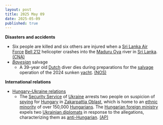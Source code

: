 ```yaml
---
layout: post
title: 2025 May 09
date: 2025-05-09
published: true
---
```



**Disasters and accidents**

* Six people are killed and six others are injured when a [Sri Lanka Air Force](https://en.wikipedia.org/wiki/Sri_Lanka_Air_Force "Sri Lanka Air Force") [Bell 212](https://en.wikipedia.org/wiki/Bell_212 "Bell 212") helicopter crashes into the [Maduru Oya](https://en.wikipedia.org/wiki/Maduru_Oya "Maduru Oya") river in [Sri Lanka](https://en.wikipedia.org/wiki/Sri_Lanka "Sri Lanka"). [(CNA)](https://www.channelnewsasia.com/asia/six-killed-sri-lanka-helicopter-crash-military-5119446)
* *[Bayesian](https://en.wikipedia.org/wiki/Bayesian_%28yacht%29 "Bayesian (yacht)")* salvage
  + A 39-year old [Dutch](https://en.wikipedia.org/wiki/Netherlands "Netherlands") diver dies during preparations for the [salvage](https://en.wikipedia.org/wiki/Marine_salvage "Marine salvage") operation of the 2024 sunken [yacht](https://en.wikipedia.org/wiki/Yacht "Yacht"). [(NOS)](https://nos.nl/artikel/2566629-nederlandse-duiker-omgekomen-bij-berging-gezonken-superjacht-bij-sicilie)

**International relations**

* [Hungary–Ukraine relations](https://en.wikipedia.org/wiki/Hungary%E2%80%93Ukraine_relations "Hungary–Ukraine relations")
  + The [Security Service](https://en.wikipedia.org/wiki/Security_Service_of_Ukraine "Security Service of Ukraine") of [Ukraine](https://en.wikipedia.org/wiki/Ukraine "Ukraine") arrests two people on suspicion of [spying](https://en.wikipedia.org/wiki/Espionage "Espionage") for [Hungary](https://en.wikipedia.org/wiki/Hungary "Hungary") in [Zakarpattia Oblast](https://en.wikipedia.org/wiki/Zakarpattia_Oblast "Zakarpattia Oblast"), which is home to an [ethnic minority](https://en.wikipedia.org/wiki/Ethnic_minority "Ethnic minority") of over 150,000 [Hungarians](https://en.wikipedia.org/wiki/Hungarians_in_Ukraine "Hungarians in Ukraine"). The [Hungarian foreign ministry](https://en.wikipedia.org/wiki/Minister_of_Foreign_Affairs_%28Hungary%29 "Minister of Foreign Affairs (Hungary)") expels two [Ukrainian diplomats](https://en.wikipedia.org/wiki/List_of_diplomatic_missions_of_Ukraine "List of diplomatic missions of Ukraine") in response to the allegations, characterizing them as [anti-Hungarian](https://en.wikipedia.org/wiki/Anti-Hungarian_sentiment#Ukraine "Anti-Hungarian sentiment"). [(AP)](https://apnews.com/article/ukraine-hungary-espionage-0408db8aa78341e9a9a52f99c5f3400b)
